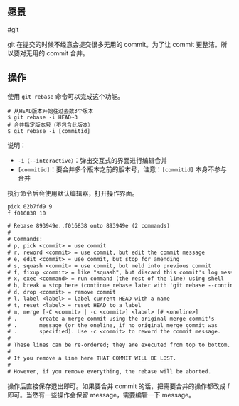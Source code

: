 ## 愿景

#git

git 在提交的时候不经意会提交很多无用的 commit。为了让 commit 更整洁。所以要对无用的 commit 合并。

## 操作

使用 `git rebase` 命令可以完成这个功能。

```shell
# 从HEAD版本开始往过去数3个版本 
$ git rebase -i HEAD~3 
# 合并指定版本号（不包含此版本） 
$ git rebase -i [commitid]
```

说明：

- `-i（--interactive）`：弹出交互式的界面进行编辑合并
- `[commitid]`：要合并多个版本之前的版本号，注意：`[commitid]` 本身不参与合并

执行命令后会使用默认编辑器，打开操作界面。

```txt
pick 02b7fd9 9
f f016838 10

# Rebase 893949e..f016838 onto 893949e (2 commands)
#
# Commands:
# p, pick <commit> = use commit
# r, reword <commit> = use commit, but edit the commit message
# e, edit <commit> = use commit, but stop for amending
# s, squash <commit> = use commit, but meld into previous commit
# f, fixup <commit> = like "squash", but discard this commit's log message
# x, exec <command> = run command (the rest of the line) using shell
# b, break = stop here (continue rebase later with 'git rebase --continue')
# d, drop <commit> = remove commit
# l, label <label> = label current HEAD with a name
# t, reset <label> = reset HEAD to a label
# m, merge [-C <commit> | -c <commit>] <label> [# <oneline>]
# .       create a merge commit using the original merge commit's
# .       message (or the oneline, if no original merge commit was
# .       specified). Use -c <commit> to reword the commit message.
#
# These lines can be re-ordered; they are executed from top to bottom.
#
# If you remove a line here THAT COMMIT WILL BE LOST.
#
# However, if you remove everything, the rebase will be aborted.
```

操作后直接保存退出即可。如果要合并 commit 的话，把需要合并的操作都改成 f 即可。当然有一些操作会保留 message，需要编辑一下 message。
